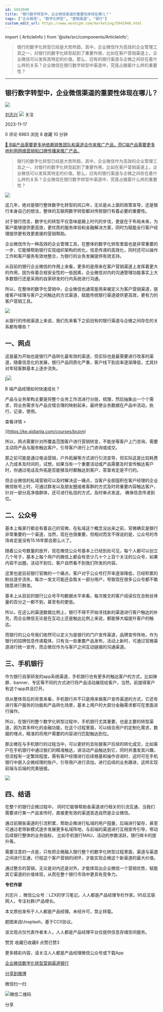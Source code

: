 ```yaml
---
id: 5942940
title: "银行数字转型中，企业微信渠道的重要性体现在哪儿？"
tags: ["企业微信", "数字化转型", "营销渠道", "银行"]
custom_edit_url: https://www.woshipm.com/marketing/5942940.html
---
```

import { ArticleInfo } from '@site/src/components/ArticleInfo';

<ArticleInfo
    author="刘志兴"
    authorLink="https://www.woshipm.com/u/342814"
    published="2023-11-17"
    views={6983}
    comments={0}
    collects={8}
/>

> 银行的数字化转型已经是大势所趋，其中，企业微信作为高效的企业管理工具之一，对银行的数字化转型起到了重要作用，比如在客户营销渠道上，企业微信可以发挥其特定的价值。那么，旧有的银行渠道与企微之间存在着什么样的关系？企业微信在银行数字转型中渠道中，究竟占据着什么样的重要性？

---

## 银行数字转型中，企业微信渠道的重要性体现在哪儿？

[![](https://image.woshipm.com/wp-files/2019/01/EVBF2o9tE6hfuKA7A5hf.jpg!/both/72x72)](https://www.woshipm.com/u/342814)

[刘志兴](https://www.woshipm.com/u/342814) ![](https://static.woshipm.com/tag/1121_1@2x.png) 关注

2023-11-17

0 评论 6983 浏览 8 收藏 10 分钟

[🔗 B端产品需要更多地依赖销售团队和渠道合作来推广产品，而C端产品需要更多地利用网络营销和口碑传播来推广产品..](https://ke.qidianla.com/courses/bcpm)

> 银行的数字化转型已经是大势所趋，其中，企业微信作为高效的企业管理工具之一，对银行的数字化转型起到了重要作用，比如在客户营销渠道上，企业微信可以发挥其特定的价值。那么，旧有的银行渠道与企微之间存在着什么样的关系？企业微信在银行数字转型中渠道中，究竟占据着什么样的重要性？

![](https://image.woshipm.com/2023/04/17/44f0cbce-dcf5-11ed-8851-00163e0b5ff3.png)

这几年，绝对是银行整体数字化转型的风口年，无论是从上面的政策宣导，还是银行本身自己的想法，整体的互联网数字转型都对传统银行有着必要的重要性。

对于银行而言，数字化的转型不仅意味是跟上时代的步伐，更是在于布局未来，为客户能够提供更高效，更优质的服务体验和金融解决方案，同时为赋能全行客户经理提供更有效更直接的营销帮助。

企业微信作为一种高效的企业管理工具，在整体的数字化转型里面也是非常重要的一步，它能够帮助银行实现组织架构的优化，信息传递的高效化，同时还可以操作工作和客户服务有效地整合，为银行的业务发展提供有效支持。

从目前的银行企业微信的作用上来看，更多的是用来在客户营销渠道上发挥着更大的作用，因为有着合规安全性的一些因素，企业微信对内的沟通管理功能事实上大多数银行还是采用的自家研发的行内系统进行沟通。

所以，在整体的数字化营销中，企业微信也通常是用来被定义为客户营销渠道，链接客户经理与客户之间触达的方式渠道，赋能传统银行渠道提供更高效，更有力的客户营销工具。

![](https://image.woshipm.com/wp-files/2023/11/PJUwb2LSfNun0q59JXnS.png)

从银行的传统渠道上来说，我们先来看下之前旧有的银行渠道与企微之间存在的关系都有哪些？

## 一、网点

这是最为开始也是银行产品转化最有效的渠道，但实际也是最需要进行改革的渠道，随着信息化的发展，银行产品同质化严重，客户线下到店率逐渐降低，尤其针对年轻客群基本上逐步流失。

[![](https://image.woshipm.com/2023/08/02/a53a469e-30e3-11ee-88e7-00163e0b5ff3.png)

B 端产品经理如何快速成长？

产品与业务架构主要是将整个业务工作流进行分层，梳理，然后抽象出一个个需求，将业务需求与产品合情合理的映射起来，最终使业务数据在产品中流动，执行，记录，使用。

查看详情 >

](https://ke.qidianla.com/courses/bcpm)

所以，网点需要针对所覆盖范围客户进行营销转变，不能坐等客户上门咨询，需要主动将产品与服务触达客户，引导客户进行上门咨询或成交。

那之前可能是通过电话营销，户外拓展等方式进行引流宣导，但实际这是比较耗费人力成本及时间的，试想，如果当有一个重要活动或产品需要及时宣传触达客户时，你通过电话及外拓是否能够及时都触达到客户，答案肯定是不行的。

但企业微信的私域营销可以及时解决这一痛点，当客户全部囤积在客户经理的企业微信账号上时，可通过群发以及朋友圈或者客群的方式及时将重要内容触达客户，针对一部分高净值群体，还可进行私信的方式，及时单点发送， 确保信息传递到位。

## 二、公众号

基本上每家行都会有着自己的官微，在私域这个概念没出来之前，官微确实是银行非常重要的一个渠道，当然，现在也很重要，但相对而言不得说的是，公众号的市场肯定是没有15.16年那会那么火了。

随着公众号数量的放开，现在微信公众号基本上已经到处可见，每个人都可以创立几个号子，基本上每个用户的微信上都会有至少几十个上百个关注的公众号，如果内容不出圈，活动不到位，客户自然看不到我们所发的内容。

这里也是目前银行官微的一个痛点，客户对于公众号打开率逐渐降低，已经积累的粉丝逐步流失，每次一发文可能还会取关一部分用户，导致现在很多公众号都不敢随意进行群发。

基本上从目前的银行公众号平均数据水平来看，每次推文的客户阅读仅在总粉丝体量的百分之一都不到，甚至有的更低。

所以，在这么的渠道数据比例上，银行不得不开始寻找新的渠道进行客户触达的补充，而企业微信无论是在互动上还是触达比例上来说，都能够大幅提升客户的触达。

而银行的公众号我们依然可以定义为是银行的门户宣传渠道，品牌宣传阵地，作为银行的招牌信息传递载体，只有当一些重要产品发布，活动上新时，可通过官微渠道进行统一宣传，而企微仅作为与客户之间互动链接的沟通渠道。

## 三、手机银行

作为银行自家研发的app系统渠道，手机银行也有更多的触达客户的方式，比如弹屏、banner、专区等不同的方式进行将产品活动展现给客户，当然，前提得客户有这个app并且打开。

但从整体背后的背景来看，手机银行并不只是用来做客户宣传渠道的方式，它还有进行客户服务的功能和产品转化场景，基本上用户的大部分金融需求都可在里面进行操作。

所以，在银行的整个数字化转型过程中，手机银行尤其重要，也是主要的转型渠道，因为其多样化的金融功能，在这个过程里面，可以结合用户的定制化需求，数据的埋点，精准的将用户需要的内容进行匹配触达到位。

那企微在与手机银行的过程当中，可以更好的去衔接客户后续的转化成交，比如客户在手机银行中通过我们的精准触达，讲活动产品触达到它，同时并激发其兴趣，但流程有一定繁琐程度，需有客户经理进行后续根基和操作咨询时，这时可在手机银行中嵌入企微经理的账户，引导用户进行添加，进行后续的业务跟进，这样实现前端与后端的完美链接。

![](https://image.woshipm.com/wp-files/2023/11/fg4bk8jt6hA68RRCLIKp.png)

## 四、结语

在整个的银行企微过程中， 同时它能够帮助各渠道进行相关的引流互通，当我们需要进行某一产品宣传时，直接更有效的渠道首选自然是企业微信。

通过前期各渠道的引流积累，帮助企微进行私域的用户囤量，后端进行留存，甚至可通过老带新模式逐步发展更多私域阵地，与前端的渠道进行互相宣传引导，带动后续银行整体的业务指标， 比如手机银行MAU，活动的参数活跃，银行绑卡的提升等。

需要注意的一点是，只有把企微融入银行整个的数字化转型过程里面，渠道与渠道之间进行互通，行程这个客户营销的闭环，才能实现企微这个新渠道的最大价值。

通过整合的营销，无论是对内还是对外，才能体现出企业微信一个营销优势，赋能其它渠道的价值体现，从而在整个银行市场中更具有竞争力。

**专栏作家**

刘志兴 ，微信公众号：LZX的学习笔记，人人都是产品经理专栏作家。95后互联网人，专注社群/产品增长。

本文原创发布于人人都是产品经理。未经许可，禁止转载。

题图来自Unsplash，基于CC0协议。

该文观点仅代表作者本人，人人都是产品经理平台仅提供信息存储空间服务。

赞赏 收藏已收藏8 点赞已赞3

更多精彩内容，请关注人人都是产品经理微信公众号或下载App

[企业微信](https://www.woshipm.com/tag/%e4%bc%81%e4%b8%9a%e5%be%ae%e4%bf%a1)[数字化转型](https://www.woshipm.com/tag/%e6%95%b0%e5%ad%97%e5%8c%96%e8%bd%ac%e5%9e%8b)[营销渠道](https://www.woshipm.com/tag/%e8%90%a5%e9%94%80%e6%b8%a0%e9%81%93)[银行](https://www.woshipm.com/tag/%e9%93%b6%e8%a1%8c)

[分享到微博](https://service.weibo.com/share/share.php?appkey=2775287854&title=银行数字转型中，企业微信渠道的重要性体现在哪儿？&url=https://www.woshipm.com/marketing/5942940.html&pic=https://image.woshipm.com/2023/04/17/44f0cbce-dcf5-11ed-8851-00163e0b5ff3.png)

微信扫一扫

![微信二维码](https://api.pwmqr.com/qrcode/create/?url=https://www.woshipm.com/marketing/5942940.html)

分享